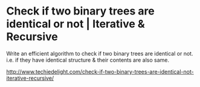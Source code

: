 # Check if two binary trees are identical or not | Iterative & Recursive

Write an efficient algorithm to check if two binary trees are identical or not. i.e. if they have identical structure & their contents are also same.

http://www.techiedelight.com/check-if-two-binary-trees-are-identical-not-iterative-recursive/